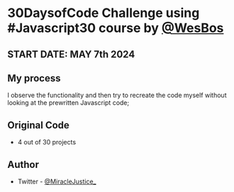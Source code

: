 # 30DaysofCode Challenge using #Javascript30 course by [@WesBos](https://wesbos.com/courses)





## START DATE: MAY 7th 2024


## My process
I observe the functionality and then try to recreate the code myself without looking at the prewritten Javascript code;

## Original Code
- 4 out of 30 projects



## Author
- Twitter - [@MiracleJustice_](https://twitter.com/miraclejustice_)
